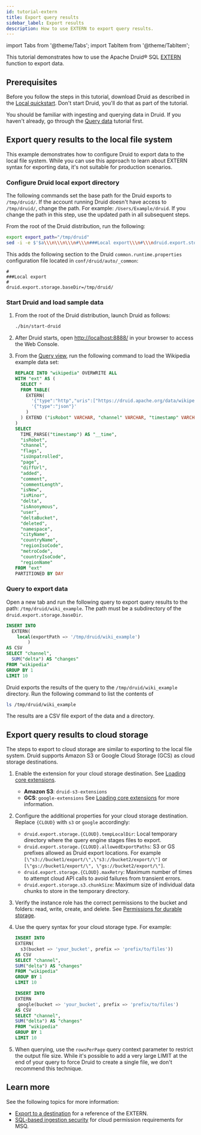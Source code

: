```yaml
---
id: tutorial-extern
title: Export query results
sidebar_label: Export results
description: How to use EXTERN to export query results.
---
```


<!--
  ~ Licensed to the Apache Software Foundation (ASF) under one
  ~ or more contributor license agreements.  See the NOTICE file
  ~ distributed with this work for additional information
  ~ regarding copyright ownership.  The ASF licenses this file
  ~ to you under the Apache License, Version 2.0 (the
  ~ "License"); you may not use this file except in compliance
  ~ with the License.  You may obtain a copy of the License at
  ~
  ~   http://www.apache.org/licenses/LICENSE-2.0
  ~
  ~ Unless required by applicable law or agreed to in writing,
  ~ software distributed under the License is distributed on an
  ~ "AS IS" BASIS, WITHOUT WARRANTIES OR CONDITIONS OF ANY
  ~ KIND, either express or implied.  See the License for the
  ~ specific language governing permissions and limitations
  ~ under the License.
  -->

import Tabs from '@theme/Tabs';
import TabItem from '@theme/TabItem';

This tutorial demonstrates how to use the Apache Druid&circledR; SQL [EXTERN](../multi-stage-query/reference.md#extern-function) function to export data.

## Prerequisites

Before you follow the steps in this tutorial, download Druid as described in the [Local quickstart](index.md).
Don't start Druid, you'll do that as part of the tutorial.

You should be familiar with ingesting and querying data in Druid.
If you haven't already, go through the [Query data](../tutorials/tutorial-query.md) tutorial first.

## Export query results to the local file system

This example demonstrates how to configure Druid to export data to the local file system.
While you can use this approach to learn about EXTERN syntax for exporting data, it's not suitable for production scenarios.

### Configure Druid local export directory 

The following commands set the base path for the Druid exports to `/tmp/druid/`.
If the account running Druid doesn't have access to `/tmp/druid/`, change the path.
For example: `/Users/Example/druid`.
If you change the path in this step, use the updated path in all subsequent steps.

From the root of the Druid distribution, run the following:

```bash
export export_path="/tmp/druid"
sed -i -e $'$a\\\n\\\n\\\n#\\\n###Local export\\\n#\\\ndruid.export.storage.baseDir='$export_path' conf/druid/auto/_common/common.runtime.properties
```

This adds the following section to the Druid `common.runtime.properties` configuration file located in `conf/druid/auto/_common`:

```
#
###Local export
#
druid.export.storage.baseDir=/tmp/druid/
```

### Start Druid and load sample data

1. From the root of the Druid distribution, launch Druid as follows:

     ```bash
    ./bin/start-druid
     ```
1. After Druid starts, open [http://localhost:8888/](http://localhost:8888/) in your browser to access the Web Console.
1. From the [Query view](http://localhost:8888/unified-console.html#workbench), run the following command to load the Wikipedia example data set:
     ```sql
     REPLACE INTO "wikipedia" OVERWRITE ALL
     WITH "ext" AS (
       SELECT *
       FROM TABLE(
         EXTERN(
           '{"type":"http","uris":["https://druid.apache.org/data/wikipedia.json.gz"]}',
           '{"type":"json"}'
         )
       ) EXTEND ("isRobot" VARCHAR, "channel" VARCHAR, "timestamp" VARCHAR, "flags" VARCHAR, "isUnpatrolled" VARCHAR, "page" VARCHAR, "diffUrl" VARCHAR, "added" BIGINT, "comment" VARCHAR, "commentLength" BIGINT, "isNew" VARCHAR, "isMinor" VARCHAR, "delta" BIGINT, "isAnonymous" VARCHAR, "user" VARCHAR, "deltaBucket" BIGINT, "deleted" BIGINT, "namespace" VARCHAR, "cityName" VARCHAR, "countryName" VARCHAR, "regionIsoCode" VARCHAR, "metroCode" BIGINT, "countryIsoCode" VARCHAR, "regionName" VARCHAR)
     )
     SELECT
       TIME_PARSE("timestamp") AS "__time",
       "isRobot",
       "channel",
       "flags",
       "isUnpatrolled",
       "page",
       "diffUrl",
       "added",
       "comment",
       "commentLength",
       "isNew",
       "isMinor",
       "delta",
       "isAnonymous",
       "user",
       "deltaBucket",
       "deleted",
       "namespace",
       "cityName",
       "countryName",
       "regionIsoCode",
       "metroCode",
       "countryIsoCode",
       "regionName"
     FROM "ext"
     PARTITIONED BY DAY
     ```

### Query to export data

Open a new tab and run the following query to export query results to the path:
`/tmp/druid/wiki_example`.
The path must be a subdirectory of the `druid.export.storage.baseDir`.


```sql
INSERT INTO
  EXTERN(
    local(exportPath => '/tmp/druid/wiki_example')
        )
AS CSV
SELECT "channel",
  SUM("delta") AS "changes"
FROM "wikipedia"
GROUP BY 1
LIMIT 10
```

Druid exports the results of the query to the `/tmp/druid/wiki_example` directory.
Run the following command to list the contents of 

```bash
ls /tmp/druid/wiki_example
```

The results are a CSV file export of the data and a directory.

## Export query results to cloud storage

The steps to export to cloud storage are similar to exporting to the local file system.
Druid supports Amazon S3 or Google Cloud Storage (GCS) as cloud storage destinations.

1. Enable the extension for your cloud storage destination. See [Loading core extensions](../configuration/extensions.md#loading-core-extensions).
   - **Amazon S3**: `druid-s3-extensions`
   - **GCS**: `google-extensions`
  See [Loading core extensions](../configuration/extensions.md#loading-core-extensions) for more information.
1. Configure the additional properties for your cloud storage destination. Replace `{CLOUD}` with `s3` or `google` accordingly:
   - `druid.export.storage.{CLOUD}.tempLocalDir`:  Local temporary directory where the query engine stages files to export.
   - `druid.export.storage.{CLOUD}.allowedExportPaths`: S3 or GS prefixes allowed as Druid export locations. For example `[\"s3://bucket1/export/\",\"s3://bucket2/export/\"]` or `[\"gs://bucket1/export/\", \"gs://bucket2/export/\"]`.
   - `druid.export.storage.{CLOUD}.maxRetry`: Maximum number of times to attempt cloud API calls to avoid failures from transient errors.
   - `druid.export.storage.s3.chunkSize`: Maximum size of individual data chunks to store in the temporary directory.
1. Verify the instance role has the correct permissions to the bucket and folders: read, write, create, and delete. See [Permissions for durable storage](../multi-stage-query/security.md#permissions-for-durable-storage).
1. Use the query syntax for your cloud storage type. For example:

   <Tabs>

   <TabItem value="1" label="S3">

    ```sql
    INSERT INTO
    EXTERN(
      s3(bucket => 'your_bucket', prefix => 'prefix/to/files'))
    AS CSV
    SELECT "channel",
    SUM("delta") AS "changes"
    FROM "wikipedia"
    GROUP BY 1
    LIMIT 10
    ```

   </TabItem>

   <TabItem value="2" label="GCS">

   ```sql
   INSERT INTO
   EXTERN
    google(bucket => 'your_bucket', prefix => 'prefix/to/files')
   AS CSV
   SELECT "channel",
   SUM("delta") AS "changes"
   FROM "wikipedia"
   GROUP BY 1
   LIMIT 10
   ``` 

   </TabItem>

   </Tabs>

1. When querying, use the `rowsPerPage` query context parameter to restrict the output file size. While it's possible to add a very large LIMIT at the end of your query to force Druid to create a single file, we don't recommend this technique.

## Learn more

See the following topics for more information:

* [Export to a destination](../multi-stage-query/reference.md#extern-to-export-to-a-destination) for a reference of the EXTERN.
* [SQL-based ingestion security](../multi-stage-query/security.md/#permissions-for-durable-storage) for cloud permission requirements for MSQ.
